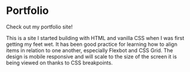 # Portfolio
Check out my portfolio site!

This is a site I started building with HTML and vanilla CSS when I was first getting my feet wet. It has been good practice for learning how to align items in relation to one another, especially Flexbot and CSS Grid. The design is mobile responsive and will scale to the size of the screen it is being viewed on thanks to CSS breakpoints. 
